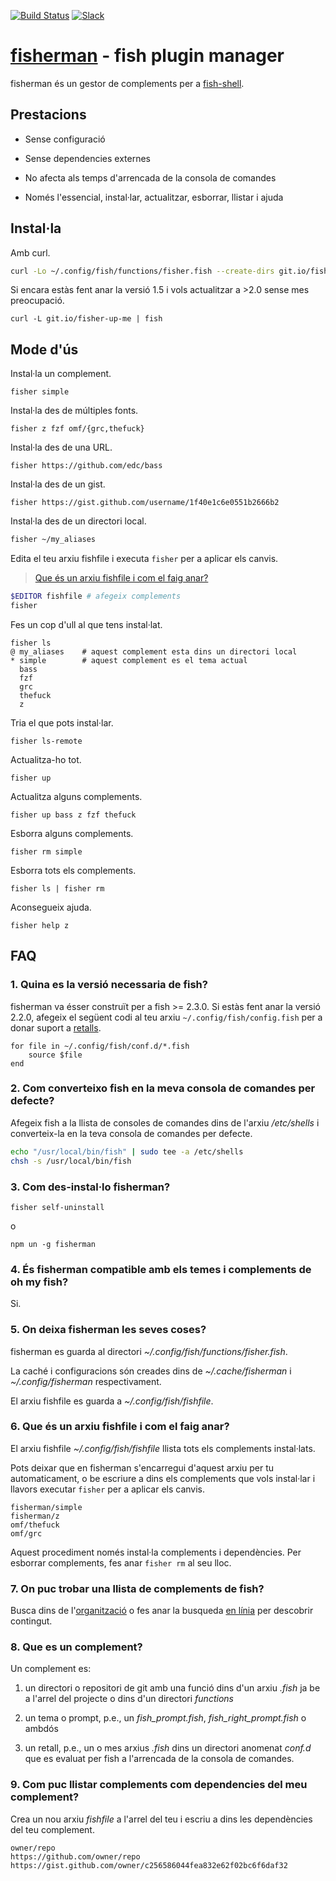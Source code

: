 [slack-link]: https://fisherman-wharf.herokuapp.com
[slack-badge]: https://fisherman-wharf.herokuapp.com/badge.svg
[travis-link]: https://travis-ci.org/fisherman/fisherman
[travis-badge]: https://img.shields.io/travis/fisherman/fisherman.svg

[organització]: https://github.com/fisherman
[fish-shell]: https://github.com/fish-shell/fish-shell
[fisherman]: http://fisherman.sh
[en línia]: http://fisherman.sh/#search

[English]: ../../README.md

[![Build Status][travis-badge]][travis-link]
[![Slack][slack-badge]][slack-link]

# [fisherman] - fish plugin manager

fisherman és un gestor de complements per a [fish-shell].

## Prestacions

* Sense configuració

* Sense dependencies externes

* No afecta als temps d'arrencada de la consola de comandes

* Només l'essencial, instal·lar, actualitzar, esborrar, llistar i ajuda

## Instal·la

Amb curl.

```sh
curl -Lo ~/.config/fish/functions/fisher.fish --create-dirs git.io/fisherman
```

Si encara estàs fent anar la versió 1.5 i vols actualitzar a >2.0 sense mes preocupació.

```
curl -L git.io/fisher-up-me | fish
```

## Mode d'ús

Instal·la un complement.

```
fisher simple
```

Instal·la des de múltiples fonts.

```
fisher z fzf omf/{grc,thefuck}
```

Instal·la des de una URL.

```
fisher https://github.com/edc/bass
```

Instal·la des de un gist.

```
fisher https://gist.github.com/username/1f40e1c6e0551b2666b2
```

Instal·la des de un directori local.

```sh
fisher ~/my_aliases
```

Edita el teu arxiu fishfile i executa `fisher` per a aplicar els canvis.

> [Que és un arxiu fishfile i com el faig anar?](#6-que-és-un-arxiu-fishfile-i-com-el-faig-anar)

```sh
$EDITOR fishfile # afegeix complements
fisher
```

Fes un cop d'ull al que tens instal·lat.

```ApacheConf
fisher ls
@ my_aliases    # aquest complement esta dins un directori local
* simple        # aquest complement es el tema actual
  bass
  fzf
  grc
  thefuck
  z
```

Tria el que pots instal·lar.

```
fisher ls-remote
```

Actualitza-ho tot.

```
fisher up
```

Actualitza alguns complements.

```
fisher up bass z fzf thefuck
```

Esborra alguns complements.

```
fisher rm simple
```

Esborra tots els complements.

```
fisher ls | fisher rm
```

Aconsegueix ajuda.

```
fisher help z
```

## FAQ

### 1. Quina es la versió necessaria de fish?

fisherman va ésser construït per a fish >= 2.3.0. Si estàs fent anar la versió 2.2.0,
afegeix el següent codi al teu arxiu `~/.config/fish/config.fish` per a donar suport a [retalls](#8-que-es-un-complement).

```fish
for file in ~/.config/fish/conf.d/*.fish
    source $file
end
```

### 2. Com converteixo fish en la meva consola de comandes per defecte?

Afegeix fish a la llista de consoles de comandes dins de l'arxiu */etc/shells* i converteix-la en la teva consola de comandes per defecte.

```sh
echo "/usr/local/bin/fish" | sudo tee -a /etc/shells
chsh -s /usr/local/bin/fish
```

### 3. Com des-instal·lo fisherman?

```fish
fisher self-uninstall
```

o

```
npm un -g fisherman
```

### 4. És fisherman compatible amb els temes i complements de oh my fish?

Si.

### 5. On deixa fisherman les seves coses?

fisherman es guarda al directori *~/.config/fish/functions/fisher.fish*.

La caché i configuracions són creades dins de *~/.cache/fisherman* i *~/.config/fisherman* respectivament.

El arxiu fishfile es guarda a *~/.config/fish/fishfile*.

### 6. Que és un arxiu fishfile i com el faig anar?

El arxiu fishfile *~/.config/fish/fishfile* llista tots els complements instal·lats.

Pots deixar que en fisherman s'encarregui d'aquest arxiu per tu automaticament, o be escriure a dins els complements que vols instal·lar i llavors executar `fisher` per a aplicar els canvis.

```
fisherman/simple
fisherman/z
omf/thefuck
omf/grc
```

Aquest procediment només instal·la complements i dependències. Per esborrar complements, fes anar `fisher rm` al seu lloc.

### 7. On puc trobar una llista de complements de fish?

Busca dins de l'[organització] o fes anar la busqueda [en línia] per descobrir contingut.

### 8. Que es un complement?

Un complement es:

1. un directori o repositori de git amb una funció dins d'un arxiu *.fish* ja be a l'arrel del projecte o dins d'un directori *functions*

2. un tema o prompt, p.e., un *fish_prompt.fish*, *fish_right_prompt.fish* o ambdós

3. un retall, p.e., un o mes arxius *.fish* dins un directori anomenat *conf.d* que es evaluat per fish a l'arrencada de la consola de comandes.

### 9. Com puc llistar complements com dependencies del meu complement?

Crea un nou arxiu *fishfile* a l'arrel del teu i escriu a dins les dependències del teu complement.

```fish
owner/repo
https://github.com/owner/repo
https://gist.github.com/owner/c256586044fea832e62f02bc6f6daf32
```
